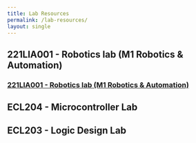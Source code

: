 ```yaml
---
title: Lab Resources
permalink: /lab-resources/
layout: single
---
```


## 221LIA001 - Robotics lab (M1 Robotics & Automation)
### <a href="robotics-lab">221LIA001 - Robotics lab (M1 Robotics & Automation)</a>


## ECL204 - Microcontroller Lab

## ECL203 - Logic Design Lab
